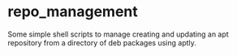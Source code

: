 # repo_management

Some simple shell scripts to manage creating and updating an apt repository from a directory of deb packages using aptly.
